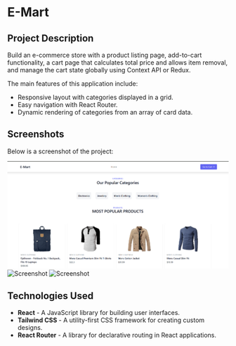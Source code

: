 
# E-Mart

## Project Description

Build an e-commerce store with a product listing page, add-to-cart functionality, a cart page that calculates total price and allows item removal, and manage the cart state globally using Context API or Redux.

The main features of this application include:
- Responsive layout with categories displayed in a grid.
- Easy navigation with React Router.
- Dynamic rendering of categories from an array of card data.

## Screenshots

Below is a screenshot of the project:

![Screenshot](./output/homepage.png)
![Screenshot](.utput/productdetails.png)
![Screenshot](.output/cart.png)

## Technologies Used
- **React** - A JavaScript library for building user interfaces.
- **Tailwind CSS** - A utility-first CSS framework for creating custom designs.
- **React Router** - A library for declarative routing in React applications.

